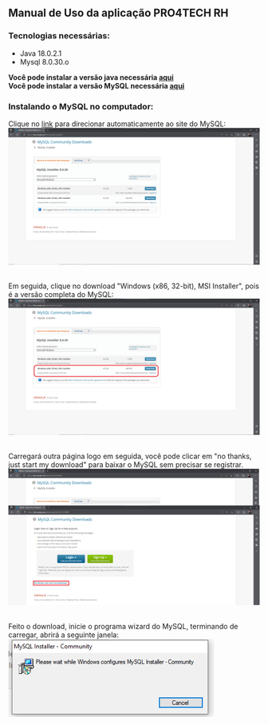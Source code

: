 ## Manual de Uso da aplicação PRO4TECH RH

### Tecnologias necessárias:

- Java 18.0.2.1
- Mysql 8.0.30.o

**Você pode instalar a versão java necessária <a href="https://www.java.com/pt-BR/download/">aqui</a>**<br>
**Você pode instalar a versão MySQL necessária <a href="https://dev.mysql.com/downloads/installer/">aqui</a>**

### Instalando o MySQL no computador:

Clique no <a href="https://dev.mysql.com/downloads/installer/">link</a> para direcionar automaticamente ao site do MySQL:<br>
<img src="/Como-usar/img/mysql01.png"><br><br>

Em seguida, clique no download "Windows (x86, 32-bit), MSI Installer", pois é a versão completa do MySQL:<br>
<img src="/Como-usar/img/mysql02.png"><br><br>

Carregará outra página logo em seguida, você pode clicar em "no thanks, just start my download" para baixar o MySQL sem precisar se registrar.<br>
<img src="/Como-usar/img/mysql03.png"><br><br>

Feito o download, inicie o programa wizard do MySQL, terminando de carregar, abrirá a seguinte janela:
<img src="/Como-usar/img/mysql04.png"><br><br>


